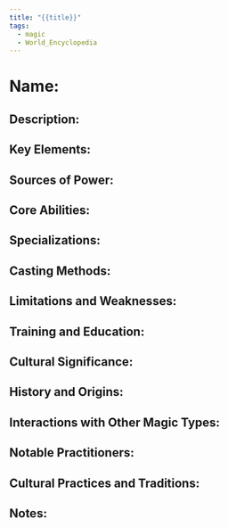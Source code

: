 ```yaml
---
title: "{{title}}"
tags:
  - magic
  - World_Encyclopedia
---
```

# **Name**:
## **Description**:
## **Key Elements**:
## **Sources of Power**:
## **Core Abilities**:
## **Specializations**:
## **Casting Methods**:
## **Limitations and Weaknesses**:
## **Training and Education**:
## **Cultural Significance**:
## **History and Origins**:
## **Interactions with Other Magic Types**:
## **Notable Practitioners**:
## **Cultural Practices and Traditions**:
## **Notes**: